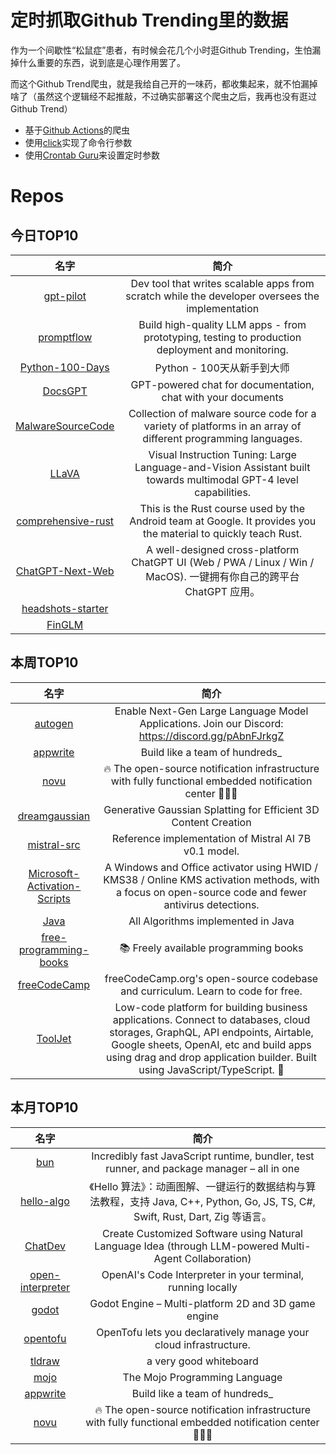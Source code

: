 # 定时抓取Github Trending里的数据

作为一个间歇性“松鼠症”患者，有时候会花几个小时逛Github Trending，生怕漏掉什么重要的东西，说到底是心理作用罢了。

而这个Github Trend爬虫，就是我给自己开的一味药，都收集起来，就不怕漏掉啥了（虽然这个逻辑经不起推敲，不过确实部署这个爬虫之后，我再也没有逛过Github Trend）

* 基于[Github Actions](https://docs.github.com/en/actions)的爬虫
* 使用[click](https://github.com/pallets/click)实现了命令行参数
* 使用[Crontab Guru](https://crontab.guru/)来设置定时参数

# Repos
## 今日TOP10 
<!-- START OF DAILY_TOP10_REPOS -->
| 名字 | 简介 |
| :----: | :----: |
| [gpt-pilot](https://github.com/Pythagora-io/gpt-pilot) | Dev tool that writes scalable apps from scratch while the developer oversees the implementation |
| [promptflow](https://github.com/microsoft/promptflow) | Build high-quality LLM apps - from prototyping, testing to production deployment and monitoring. |
| [Python-100-Days](https://github.com/jackfrued/Python-100-Days) | Python - 100天从新手到大师 |
| [DocsGPT](https://github.com/arc53/DocsGPT) | GPT-powered chat for documentation, chat with your documents |
| [MalwareSourceCode](https://github.com/vxunderground/MalwareSourceCode) | Collection of malware source code for a variety of platforms in an array of different programming languages. |
| [LLaVA](https://github.com/haotian-liu/LLaVA) | Visual Instruction Tuning: Large Language-and-Vision Assistant built towards multimodal GPT-4 level capabilities. |
| [comprehensive-rust](https://github.com/google/comprehensive-rust) | This is the Rust course used by the Android team at Google. It provides you the material to quickly teach Rust. |
| [ChatGPT-Next-Web](https://github.com/Yidadaa/ChatGPT-Next-Web) | A well-designed cross-platform ChatGPT UI (Web / PWA / Linux / Win / MacOS). 一键拥有你自己的跨平台 ChatGPT 应用。 |
| [headshots-starter](https://github.com/leap-ai/headshots-starter) |  |
| [FinGLM](https://github.com/MetaGLM/FinGLM) |  |
<!-- END OF DAILY_TOP10_REPOS -->

## 本周TOP10
<!-- START OF WEEKLY_TOP10_REPOS -->
| 名字 | 简介 |
| :----: | :----: |
| [autogen](https://github.com/microsoft/autogen) | Enable Next-Gen Large Language Model Applications. Join our Discord: https://discord.gg/pAbnFJrkgZ |
| [appwrite](https://github.com/appwrite/appwrite) | Build like a team of hundreds_ |
| [novu](https://github.com/novuhq/novu) | 🔥 The open-source notification infrastructure with fully functional embedded notification center 🚀🚀🚀 |
| [dreamgaussian](https://github.com/dreamgaussian/dreamgaussian) | Generative Gaussian Splatting for Efficient 3D Content Creation |
| [mistral-src](https://github.com/mistralai/mistral-src) | Reference implementation of Mistral AI 7B v0.1 model. |
| [Microsoft-Activation-Scripts](https://github.com/massgravel/Microsoft-Activation-Scripts) | A Windows and Office activator using HWID / KMS38 / Online KMS activation methods, with a focus on open-source code and fewer antivirus detections. |
| [Java](https://github.com/TheAlgorithms/Java) | All Algorithms implemented in Java |
| [free-programming-books](https://github.com/EbookFoundation/free-programming-books) | 📚 Freely available programming books |
| [freeCodeCamp](https://github.com/freeCodeCamp/freeCodeCamp) | freeCodeCamp.org's open-source codebase and curriculum. Learn to code for free. |
| [ToolJet](https://github.com/ToolJet/ToolJet) | Low-code platform for building business applications. Connect to databases, cloud storages, GraphQL, API endpoints, Airtable, Google sheets, OpenAI, etc and build apps using drag and drop application builder. Built using JavaScript/TypeScript. 🚀 |
<!-- END OF WEEKLY_TOP10_REPOS -->

## 本月TOP10
<!-- START OF MONTHLY_TOP10_REPOS -->
| 名字 | 简介 |
| :----: | :----: |
| [bun](https://github.com/oven-sh/bun) | Incredibly fast JavaScript runtime, bundler, test runner, and package manager – all in one |
| [hello-algo](https://github.com/krahets/hello-algo) | 《Hello 算法》：动画图解、一键运行的数据结构与算法教程，支持 Java, C++, Python, Go, JS, TS, C#, Swift, Rust, Dart, Zig 等语言。 |
| [ChatDev](https://github.com/OpenBMB/ChatDev) | Create Customized Software using Natural Language Idea (through LLM-powered Multi-Agent Collaboration) |
| [open-interpreter](https://github.com/KillianLucas/open-interpreter) | OpenAI's Code Interpreter in your terminal, running locally |
| [godot](https://github.com/godotengine/godot) | Godot Engine – Multi-platform 2D and 3D game engine |
| [opentofu](https://github.com/opentofu/opentofu) | OpenTofu lets you declaratively manage your cloud infrastructure. |
| [tldraw](https://github.com/tldraw/tldraw) | a very good whiteboard |
| [mojo](https://github.com/modularml/mojo) | The Mojo Programming Language |
| [appwrite](https://github.com/appwrite/appwrite) | Build like a team of hundreds_ |
| [novu](https://github.com/novuhq/novu) | 🔥 The open-source notification infrastructure with fully functional embedded notification center 🚀🚀🚀 |
<!-- END OF MONTHLY_TOP10_REPOS -->
